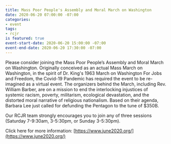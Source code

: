 ```yaml
---
title: Mass Poor People's Assembly and Moral March on Washington
date: 2020-06-20 07:00:00 -07:00
categories:
- event
tags:
- rcjr
is featured: true
event-start-date: 2020-06-20 15:00:00 -07:00
event-end-date: 2020-06-20 17:30:00 -07:00
---
```


Please consider joining the Mass Poor People’s Assembly and Moral March on Washington. Originally conceived as an actual Mass March on Washington, in the spirit of Dr. King's 1963 March on Washington For Jobs and Freedom, the Covid-19 Pandemic has required the event to be re-imagined as a virtual event.
The organizers behind the March, including Rev. William Barber, are on a mission to end the interlocking injustices of systemic racism, poverty, militarism, ecological devastation, and the distorted moral narrative of religious nationalism. Based on their agenda, Barbara Lee just called for defunding the Pentagon to the tune of $350B.

Our RCJR team strongly encourages you to join any of three sessions (Saturday 7-9:30am, 3-5:30pm, or Sunday 3-5:30pm).

Click here for more information: [https://www.june2020.org/](https://www.june2020.org/)